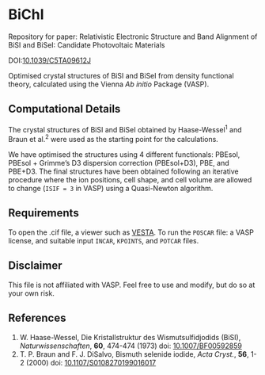 # BiChI

Repository for paper: Relativistic Electronic Structure and Band Alignment of BiSI and BiSeI: Candidate Photovoltaic Materials

DOI:[10.1039/C5TA09612J](http://pubs.rsc.org/en/content/articlelanding/2016/ta/c5ta09612j)

Optimised crystal structures of BiSI and BiSeI from density functional theory, calculated using the Vienna *Ab initio* Package (VASP).

Computational Details
-----------------------
The crystal structures of BiSI and BiSeI obtained by Haase-Wessel<sup>1</sup> and Braun et al.<sup>2</sup> were used as the starting point for the calculations.

We have optimised the structures using 4 different functionals: PBEsol, PBEsol + Grimme’s D3 dispersion correction (PBEsol+D3), PBE, and PBE+D3.
The final structures have been obtained following an iterative procedure where the ion positions, cell shape, and cell volume are allowed to change (`ISIF = 3` in VASP) using a Quasi-Newton algorithm.

Requirements
------
To open the .cif file, a viewer such as [VESTA](http://jp-minerals.org/vesta/en/).
To run the `POSCAR` file: a VASP license, and suitable input `INCAR`, `KPOINTS`, and `POTCAR` files.

Disclaimer
------
This file is not affiliated with VASP. Feel free to use and modify, but do so at your own risk.

References
-------
1. W. Haase-Wessel, Die Kristallstruktur des Wismutsulfidjodids (BiSI), *Naturwissenschaften*, **60**, 474-474 (1973) doi: [10.1007/BF00592859](http://link.springer.com/article/10.1007%2FBF00592859) 
2. T. P. Braun and F. J. DiSalvo, Bismuth selenide iodide, *Acta Cryst.*, **56**, 1-2 (2000) doi: [10.1107/S0108270199016017](http://scripts.iucr.org/cgi-bin/paper?S0108270199016017)
